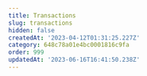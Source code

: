 ```yaml
---
title: Transactions
slug: transactions
hidden: false
createdAt: '2023-04-12T01:31:25.227Z'
category: 648c78a01e4bc0001816c9fa
order: 999
updatedAt: '2023-06-16T16:41:50.238Z'
---
```


